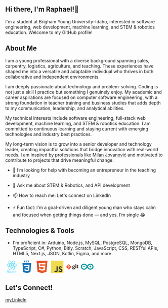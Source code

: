 ## Hi there, I'm Raphael!👋

<!--
**raphaelgraceman/raphaelgraceman** is a ✨ _special_ ✨ repository because its `README.md` (this file) appears on your GitHub profile.-->
I'm a student at Brigham Young University–Idaho, interested in software engineering, web development, machine learning, and STEM & robotics education. Welcome to my GitHub profile!

## About Me  

I am a young professional with a diverse background spanning sales, carpentry, logistics, agriculture, and teaching. These experiences have shaped me into a versatile and adaptable individual who thrives in both collaborative and independent environments.  

I am deeply passionate about technology and problem-solving. Coding is not just a skill I practice but something I genuinely enjoy. My academic and career aspirations are focused on computer software engineering, with a strong foundation in teacher training and business studies that adds depth to my communication, leadership, and analytical abilities.  

My technical interests include software engineering, full-stack web development, machine learning, and STEM & robotics education. I am committed to continuous learning and staying current with emerging technologies and industry best practices.  

My long-term vision is to grow into a senior developer and technology leader, creating impactful solutions that bridge innovation with real-world needs. I am inspired by professionals like [Milan Jovanović](https://www.linkedin.com/in/milan-jovanovic) and motivated to contribute to projects that drive meaningful change.  



- 🤔 I’m looking for help with becoming an entrepreneur in the teaching industry
- 💬 Ask me about STEM & Robotics, and API development
- 📫 How to reach me: Let's connect on LinkedIn

- ⚡ Fun fact: I'm a goal-driven and diligent young man who stays calm and focused when getting things done — and yes, I’m single 😂
  
## Technologies & Tools  

- I'm proficient in: Arduino, Node.js, MySQL, PostgreSQL, MongoDB, TypeScript, C#, Python, Bitly, Scratch, JavaScript, CSS, RESTful APIs, HTML5, Next.js, JSON, Kotlin, Figma, and more.  

<div>
    <img src="https://github.com/devicons/devicon/blob/master/icons/react/react-original-wordmark.svg" title="React" alt="React" width="40" height="40"/>&nbsp;
    <img src="https://github.com/devicons/devicon/blob/master/icons/css3/css3-plain-wordmark.svg" title="CSS3" alt="CSS3" width="40" height="40"/>&nbsp;
    <img src="https://github.com/devicons/devicon/blob/master/icons/html5/html5-original.svg" title="HTML5" alt="HTML5" width="40" height="40"/>&nbsp;
    <img src="https://github.com/devicons/devicon/blob/master/icons/javascript/javascript-original.svg" title="JavaScript" alt="JavaScript" width="40" height="40"/>&nbsp;
    <img src="https://github.com/devicons/devicon/blob/master/icons/git/git-original-wordmark.svg" title="Git" alt="Git" width="40" height="40"/>&nbsp;
    <img src="https://github.com/devicons/devicon/blob/master/icons/arduino/arduino-original.svg" title="Arduino" alt="Arduino" width="40" height="40"/>
</div>

## Let's Connect!
[myLinkeIn](https://www.linkedin.com/in/dotseraphael/)  

